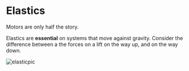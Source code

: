 # Elastics

Motors are only half the story.

Elastics are **essential** on systems that move against gravity. Consider the difference between a the forces on a lift on the way up, and on the way down.

![elasticpic](_media/fnet.png)